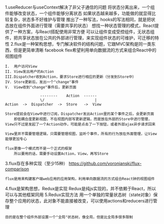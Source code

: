 1.useReducer与useContext解决了非父子通信的问题
    将状态分离出来，一个组件能够改变状态，一个组件能够分离状态
        如果状态越来越多，功能做的就显得比较复杂，状态多不好维护与管理
    推出了一种写法，hooks的写法相同，就是把状态放在组件外面进行管理（需要共享的状态）
        想找一种状态管理的模式，React提供了一种方案，与React搭配使用非常方便
            可以让组件变成受控组件，无状态组件，把共享状态放在公共的外部进行管理，来实现组件状态的可维护，可迁移的特性
2.flux是一种架构思想，专门解决软件的结构问题，它跟MVC架构是同一类东西，但是更简单清晰
    facebook flex希望利用单向数据流的方式来组合React中的视图组件

    I.  用户访问View
    II. View发出用户的Action
    III.Dispatcher收到Action，要求Store进行相应的更新（分发到Store中）
    IV. Store更新后，发出一个"change"事件
    V.  View收到"change"事件后，更新页面

                    --------    Action  ------
                    \/                       |
    Action  ->  Dispatcher  ->  Store   ->  View

    Store提前会在View中进行订阅，Dispatcher发出Action里的某个事件之后，会更新页面
        即低耦合度更新视图，不在视图内部写更新逻辑，而是放在外部的Store中进行管理，View只不过是发起了一个Action动作，可能是点击了一下按钮，或者外部ajax异步请求回来

    View里并不需要管理逻辑，只需要管理视图，监听个事件，所有的行为放在外面管理，让View能够更加专心

    flux更像一个模式而不是一个正式的框架
        所以要用的话，需要手动设置Action，View，再写Store
3.flux存在多种实现（至少15种）
    https://github.com/voronianski/flux-comparison

    flux是用来构建客户端web应用的应用架构，利用单向数据流的方式组合React钟的视图组件
4.flux是架构思想，Redux是实现
    Redux是纯js实现的，并不依赖于React，所以可以与其他框架同用
5.Redux实现方法
    用一个单独的常量状态树（state对象）保存整个应用的状态，此对象不能直接被改变，可以使用actions和reducers进行管理

    目的是在整个组件外部设置一个"全局"状态树，像全局，但是比全局多很多限制